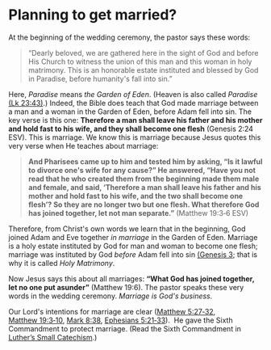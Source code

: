 <head>
<meta charset="utf-8">
<style>
th { text-align: center; font-weight: bold; vertical-align: baseline; border: 3px solid blue; }
td { border: 1px solid black; padding: 10px; }
.h { visibility: hidden; }
</style>
<title>Marriage</title>
</head>

# Planning to get married?

At the beginning of the wedding ceremony, the pastor says these words:

> “Dearly beloved, we are gathered here in the sight of God and before His Church to witness the union of this man and this woman in holy matrimony. This is an honorable estate instituted and blessed by God in Paradise, before humanity's fall into sin.”

Here, _Paradise_ means _the Garden of Eden_. (Heaven is also called _Paradise_ [(Lk 23:43)](http://www.esvbible.org/Luke%2023%3A43/).) Indeed, the Bible does teach that God made marriage between a man and a woman in the Garden of Eden, before Adam fell into sin. The key verse is this one: **Therefore a man shall leave his father and his mother and hold fast to his wife, and they shall become one flesh** (Genesis 2:24 ESV). This is marriage. We know this is marriage because Jesus quotes this very verse when He teaches about marriage:

> **And Pharisees came up to him and tested him by asking, “Is it lawful to divorce one's wife for any cause?” He answered, “Have you not read that he who created them from the beginning made them male and female, and said, ‘Therefore a man shall leave his father and his mother and hold fast to his wife, and the two shall become one flesh’? So they are no longer two but one flesh. What therefore God has joined together, let not man separate.”** (Matthew 19:3‑6 ESV)

Therefore, from Christ's own words we learn that in the beginning, God joined Adam and Eve together _in marriage_ in the Garden of Eden. Marriage is a holy estate instituted by God for man and woman to become one flesh; marriage was instituted by God _before_ Adam fell into sin [(Genesis 3](http://www.esvbible.org/Genesis%203/); that is why it is called _Holy Matrimony_.

Now Jesus says this about all marriages: **“What God has joined together, let no one put asunder”** (Matthew 19:6). The pastor speaks these very words in the wedding ceremony. _Marriage is God's business._

Our Lord's intentions for marriage are clear ([Matthew 5:27‑32](http://www.esvbible.org/Matthew%205%3A27-32/), [Matthew 19:3‑10](http://www.esvbible.org/Matthew%2019%3A3-10/), [Mark 8:38](http://www.esvbible.org/Mark%208%3A38/), [Ephesians 5:21‑33](http://www.esvbible.org/Ephesians%205%3A21-33/)).  He gave the Sixth Commandment to protect marriage. (Read the Sixth Commandment in [Luther’s Small Catechism](http://oslcmankato.org/sites/default/files/smallcatechism_0.pdf).)
